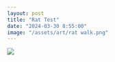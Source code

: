 ```yaml
---
layout: post
title: "Rat Test"
date: "2024-03-30 8:55:00"
image: "/assets/art/rat walk.png"
---
```


<img src="{{ page.image }}" style="max-width:100%;max-height:100vh">
